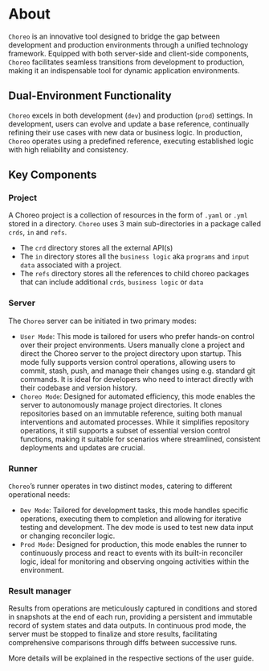 # About

`Choreo` is an innovative tool designed to bridge the gap between development and production environments through a unified technology framework. Equipped with both server-side and client-side components, `Choreo` facilitates seamless transitions from development to production, making it an indispensable tool for dynamic application environments.

## Dual-Environment Functionality

`Choreo` excels in both development (`dev`) and production (`prod`) settings. In development, users can evolve and update a base reference, continually refining their use cases with new data or business logic. In production, `Choreo` operates using a predefined reference, executing established logic with high reliability and consistency.

## Key Components

### Project

A Choreo project is a collection of resources in the form of `.yaml` or `.yml` stored in a directory. `Choreo` uses 3 main sub-directories in a package called `crds`, `in` and `refs`. 

- The `crd` directory stores all the external API(s)
- The `in` directory stores all the `business logic` aka `programs` and `input data` associated with a project. 
- The `refs` directory stores all the references to child choreo packages that can include additional `crds`, `business logic` or `data`

### Server

The `Choreo` server can be initiated in two primary modes:

- `User Mode`: This mode is tailored for users who prefer hands-on control over their project environments. Users manually clone a project and direct the Choreo server to the project directory upon startup. This mode fully supports version control operations, allowing users to commit, stash, push, and manage their changes using e.g. standard git commands. It is ideal for developers who need to interact directly with their codebase and version history.
- `Choreo Mode`: Designed for automated efficiency, this mode enables the server to autonomously manage project directories. It clones repositories based on an immutable reference, suiting both manual interventions and automated processes. While it simplifies repository operations, it still supports a subset of essential version control functions, making it suitable for scenarios where streamlined, consistent deployments and updates are crucial.

### Runner

`Choreo`’s runner operates in two distinct modes, catering to different operational needs:

- `Dev Mode`: Tailored for development tasks, this mode handles specific operations, executing them to completion and allowing for iterative testing and development. The dev mode is used to test new data input or changing reconciler logic.
- `Prod Mode`: Designed for production, this mode enables the runner to continuously process and react to events with its built-in reconciler logic, ideal for monitoring and observing ongoing activities within the environment.

### Result manager

Results from operations are meticulously captured in conditions and stored in snapshots at the end of each run, providing a persistent and immutable record of system states and data outputs. In continuous prod mode, the server must be stopped to finalize and store results, facilitating comprehensive comparisons through diffs between successive runs.

More details will be explained in the respective sections of the user guide.